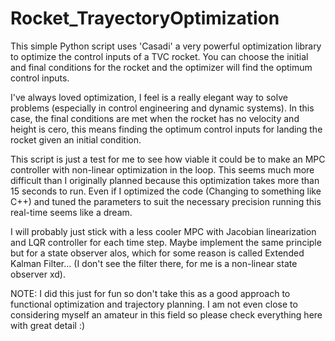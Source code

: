 # Rocket_TrayectoryOptimization
This simple Python script uses 'Casadi' a very powerful optimization library to optimize the control inputs of a TVC rocket. You can choose the initial and final conditions for the rocket and the optimizer will find the optimum control inputs.

I've always loved optimization, I feel is a really elegant way to solve problems (especially in control engineering and dynamic systems). In this case, the final conditions are met when the rocket has no velocity and height is cero, this means finding the optimum control inputs for landing the rocket given an initial condition.

This script is just a test for me to see how viable it could be to make an MPC controller with non-linear optimization in the loop. This seems much more difficult than I originally planned because this optimization takes more than 15 seconds to run. Even if I optimized the code (Changing to something like C++) and tuned the parameters to suit the necessary precision running this real-time seems like a dream.

I will probably just stick with a less cooler MPC with Jacobian linearization and LQR controller for each time step. Maybe implement the same principle but for a state observer alos, which for some reason is called Extended Kalman Filter... (I don't see the filter there, for me is a non-linear state observer xd).

NOTE: I did this just for fun so don't take this as a good approach to functional optimization and trajectory planning. I am not even close to considering myself an amateur in this field so please check everything here with great detail :)
